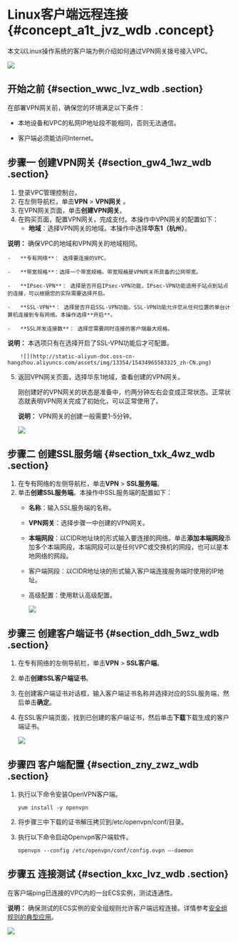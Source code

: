 # Linux客户端远程连接 {#concept_a1t_jvz_wdb .concept}

本文以Linux操作系统的客户端为例介绍如何通过VPN网关拨号接入VPC。

![](http://static-aliyun-doc.oss-cn-hangzhou.aliyuncs.com/assets/img/13354/15434965583324_zh-CN.png)

## 开始之前 {#section_wwc_lvz_wdb .section}

在部署VPN网关前，确保您的环境满足以下条件：

-   本地设备和VPC的私网IP地址段不能相同，否则无法通信。

-   客户端必须能访问Internet。


## 步骤一 创建VPN网关 {#section_gw4_1wz_wdb .section}

1.  登录VPC管理控制台。
2.  在左侧导航栏，单击**VPN** \> **VPN网关** 。
3.  在VPN网关页面，单击**创建VPN网关**。
4.  在购买页面，配置VPN网关，完成支付。本操作中VPN网关的配置如下：
    -   **地域**：选择VPN网关的地域。本操作中选择**华东1（杭州）**。

**说明：** 确保VPC的地域和VPN网关的地域相同。

    -   **专有网络**： 选择要连接的VPC。

    -   **带宽规格**：选择一个带宽规格。带宽规格是VPN网关所具备的公网带宽。

    -   **IPsec-VPN**： 选择是否开启IPsec-VPN功能，IPsec-VPN功能适用于站点到站点的连接，可以根据您的实际需要选择开启。

    -   **SSL-VPN**： 选择是否开启SSL-VPN功能。SSL-VPN功能允许您从任何位置的单台计算机连接到专有网络。本操作选择**开启**。

    -   **SSL并发连接数**： 选择您需要同时连接的客户端最大规格。

**说明：** 本选项只有在选择开启了SSL-VPN功能后才可配置。

        ![](http://static-aliyun-doc.oss-cn-hangzhou.aliyuncs.com/assets/img/13354/15434965583325_zh-CN.png)

5.  返回VPN网关页面，选择华东1地域，查看创建的VPN网关。

    刚创建好的VPN网关的状态是准备中，约两分钟左右会变成正常状态。正常状态就表明VPN网关完成了初始化，可以正常使用了。

    **说明：** VPN网关的创建一般需要1-5分钟。

    ![](http://static-aliyun-doc.oss-cn-hangzhou.aliyuncs.com/assets/img/13354/15434965583326_zh-CN.png)


## 步骤二 创建SSL服务端 {#section_txk_4wz_wdb .section}

1.  在专有网络的左侧导航栏，单击**VPN** \> **SSL服务端**。
2.  单击**创建SSL服务端**。本操作中SSL服务端的配置如下：
    -   **名称**：输入SSL服务端的名称。

    -   **VPN网关**：选择步骤一中创建的VPN网关。

    -   **本端网段**：以CIDR地址块的形式输入要连接的网络。单击**添加本端网段**添加多个本端网段，本端网段可以是任何VPC或交换机的网段，也可以是本地网络的网段。

    -   客户端网段：以CIDR地址块的形式输入客户端连接服务端时使用的IP地址。

    -   高级配置：使用默认高级配置。

        ![](http://static-aliyun-doc.oss-cn-hangzhou.aliyuncs.com/assets/img/13354/15434965583327_zh-CN.png)


## 步骤三 创建客户端证书 {#section_ddh_5wz_wdb .section}

1.  在专有网络的左侧导航栏，单击**VPN** \> **SSL客户端**。
2.  单击**创建SSL客户端证书**。
3.  在创建客户端证书对话框，输入客户端证书名称并选择对应的SSL服务端，然后单击**确定**。

4.  在SSL客户端页面，找到已创建的客户端证书，然后单击**下载**下载生成的客户端证书。

    ![](http://static-aliyun-doc.oss-cn-hangzhou.aliyuncs.com/assets/img/13354/15434965583328_zh-CN.png)


## 步骤四 客户端配置 {#section_zny_zwz_wdb .section}

1.  执行以下命令安装OpenVPN客户端。

    ```
    yum install -y openvpn
    ```

2.  将步骤三中下载的证书解压拷贝到/etc/openvpn/conf/目录。
3.  执行以下命令启动Openvpn客户端软件。

    ```
    openvpn --config /etc/openvpn/conf/config.ovpn –-daemon
    ```


## 步骤五 连接测试 {#section_kxc_lvz_wdb .section}

在客户端ping已连接的VPC内的一台ECS实例，测试连通性。

**说明：** 确保测试的ECS实例的安全组规则允许客户端远程连接。详情参考[安全组规则的典型应用](../../../../intl.zh-CN/用户指南/安全组/安全组规则的典型应用.md#)。

![](http://static-aliyun-doc.oss-cn-hangzhou.aliyuncs.com/assets/img/13354/15434965583329_zh-CN.png)

